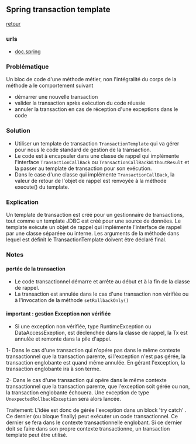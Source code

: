 ## Spring transaction template
[retour](https://github.com/grouault/spring-tutorial/blob/master/spring-data-access/transaction/notes/spring-transaction.md)

### urls
* [doc.spring](https://docs.spring.io/spring/docs/current/javadoc-api/org/springframework/transaction/support/TransactionTemplate.html)

### Problématique
Un bloc de code d'une méthode métier, non l'intégralité du corps de la méthode a le comportement suivant
* démarrer une nouvelle transaction
* valider la transaction après exécution du code réussie
* annuler la transaction en cas de réception d'une exceptions dans le code

### Solution
* Utiliser un template de transaction `TransactionTemplate` qui va gérer pour nous le code standard de gestion de la transaction.
* Le code est à encapsuler dans une classe de rappel qui implémente l'interface `TransactionCallBack` ou `TransactionCallBackWithoutResult` et la passer au template de transaction pour son exécution.
* Dans le case d'une classe qui implémente `TransactionCallBack`, la valeur de retour de l'objet de rappel est renvoyée à la méthode execute() du template.

### Explication
Un template de transaction est créé pour un gestionnaire de transactions, tout comme un template JDBC est créé pour une source de données.
Le template exécute un objet de rappel qui implémente l'interface de rappel par une classe séparéee ou interne.
Les arguments de la méthode dans lequel est définit le TransactionTemplate doivent être déclaré final.

### Notes
#### portée de la transaction
* Le code transactionnel démarre et arrête au début et à la fin de la classe de rappel.
* La transaction est annulée dans le cas d'une transaction non vérifiée ou à l'invocation de la méthode `setRollbackOnly()`

#### important : gestion Exception non vérifiée
* Si une exception non vérifiée, type RuntimeException ou DataAccessExeption, est déclenchée dans la classe de rappel, la Tx est annulée et remonte dans la pile d'appel. 

1- Dans le cas d'une transaction qui n'opére pas dans le même contexte transactionnel que la transaction parente, si l'exception n'est pas gérée, la transaction englobante est quand même annulée. En gérant l'exception, la transaction englobante ira à son terme.

2-  Dans le cas d'une transaction qui opére dans le même contexte transactionnel que la transaction parente, que l'exception soit gérée ou non, la transaction englobante échouera. Une exception de type `UnexpectedRollbackException` sera alors lancée.

Traitement:
L'idée est donc de gérée l'exception dans un block 'try catch' . Ce dernier (ou bloque finally) peut exécuter un code transactionnel. Ce dernier se fera dans le contexte transactionnelle englobant. Si ce dernier doit se faire dans son propre contexte transactionne, un transaction template peut être utilisé.


